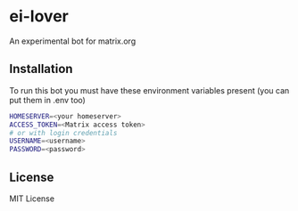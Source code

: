 # ei-lover

An experimental bot for matrix.org

## Installation

To run this bot you must have these environment variables present (you can put them in .env too)

```bash
HOMESERVER=<your homeserver>
ACCESS_TOKEN=<Matrix access token>
# or with login credentials
USERNAME=<username>
PASSWORD=<password>
```

## License

MIT License
